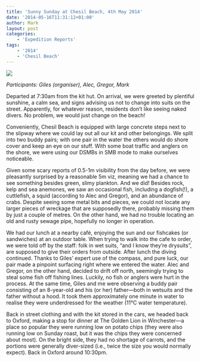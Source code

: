 ```yaml
---
title: 'Sunny Sunday at Chesil Beach, 4th May 2014'
date: '2014-05-16T11:31:12+01:00'
author: Mark
layout: post
categories:
    - 'Expedition Reports'
tags:
    - '2014'
    - 'Chesil Beach'
---
```


![](http://ouueg.com/wp-content/uploads/2014/05/14556840749_5629554eb8_k.jpg)

*Participants: Giles (organiser), Alec, Gregor, Mark*

Departed at 7:30am from the kit hut. On arrival, we were greeted by plentiful sunshine, a calm sea, and signs advising us not to change into suits on the street. Apparently, for whatever reason, residents don’t like seeing naked divers. No problem, we would just change on the beach!

Conveniently, Chesil Beach is equipped with large concrete steps next to the slipway where we could lay out all our kit and other belongings. We split into two buddy pairs; with one pair in the water the others would do shore cover and keep an eye on our stuff. With some boat traffic and anglers on the shore, we were using our DSMBs in SMB mode to make ourselves noticeable.

Given some scary reports of 0.5-1m visibility from the day before, we were pleasantly surprised by a reasonable 5m viz, meaning we had a chance to see something besides green, slimy plankton. And we did! Besides rock, kelp and sea anemones, we saw an occasional fish, including a dogfish(!), a cuttlefish, a squid (according to Alec and Gregor), and an abundance of crabs. Despite seeing some metal bits and pieces, we could not locate any larger pieces of wreckage that are supposedly there, probably missing them by just a couple of metres. On the other hand, we had no trouble locating an old and rusty sewage pipe, hopefully no longer in operation.

We had our lunch at a nearby café, enjoying the sun and our fishcakes (or sandwiches) at an outdoor table. When trying to walk into the cafe to order, we were told off by the staff: folk in wet suits, “and I know they’re drysuits”, are supposed to give their orders from outside. After lunch the diving continued. Thanks to Giles’ expert use of the compass, and pure luck, our pair made a pinpoint surfacing right where we entered the water. Alec and Gregor, on the other hand, decided to drift off north, seemingly trying to steal some fish off fishing lines. Luckily, no fish or anglers were hurt in the process. At the same time, Giles and me were observing a buddy pair consisting of an 8-year-old and his (or her) father—both in wetsuits and the father without a hood. It took them approximately one minute in water to realise they were underdressed for the weather (11°C water temperature).

Back in street clothing and with the kit stored in the cars, we headed back to Oxford, making a stop for dinner at The Golden Lion in Winchester—a place so popular they were running low on potato chips (they were also running low on Sunday roast, but it was the chips they were concerned about most). On the bright side, they had no shortage of carrots, and the portions were generally diver-sized (i.e., twice the size you would normally expect). Back in Oxford around 10:30pm.
